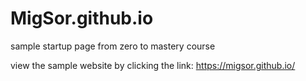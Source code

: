 # MigSor.github.io
sample startup page from zero to mastery course

view the sample website by clicking the link:
https://migsor.github.io/
